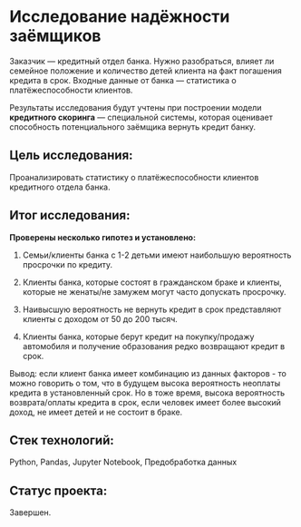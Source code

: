 # Исследование надёжности заёмщиков

Заказчик — кредитный отдел банка. Нужно разобраться, влияет ли семейное положение и количество детей клиента на факт погашения кредита в срок. Входные данные от банка — статистика о платёжеспособности клиентов.

Результаты исследования будут учтены при построении модели **кредитного скоринга** — специальной системы, которая оценивает способность потенциального заёмщика вернуть кредит банку.

## Цель исследования:

Проанализировать статистику о платёжеспособности клиентов кредитного отдела банка.

## Итог исследования:

**Проверены несколько гипотез и установлено:**

1. Семьи/клиенты банка с 1-2 детьми имеют наибольшую вероятность просрочки по кредиту.

2. Клиенты банка, которые состоят в гражданском браке и клиенты, которые не женаты/не замужем могут часто допускать просрочку. 

3. Наивысшую вероятность не вернуть кредит в срок представляют клиенты с доходом от 50 до 200 тысяч. 

4. Клиенты банка, которые берут кредит на покупку/продажу автомобиля и получение образования редко возвращают кредит в срок.

Вывод: если клиент банка имеет комбинацию из данных факторов - то можно говорить о том, что в будущем высока вероятность неоплаты кредита в установленный срок. Но в тоже время, высока вероятность возврата/оплаты кредита в срок, если человек имеет более высокий доход, не имеет детей и не состоит в браке.

## Стек технологий:

Python, Pandas, Jupyter Notebook, Предобработка данных

## Статус проекта:

Завершен.
